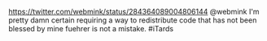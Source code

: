 https://twitter.com/webmink/status/284364089004806144 @webmink I'm pretty damn certain requiring a way to redistribute code that has not been blessed by mine fuehrer is not a mistake. #iTards